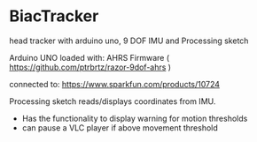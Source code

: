# BiacTracker
head tracker with arduino uno, 9 DOF IMU and Processing sketch

Arduino UNO loaded with: 
AHRS Firmware ( https://github.com/ptrbrtz/razor-9dof-ahrs )

connected to:
https://www.sparkfun.com/products/10724

Processing sketch reads/displays coordinates from IMU.
 - Has the functionality to display warning for motion thresholds
 - can pause a VLC player if above movement threshold
